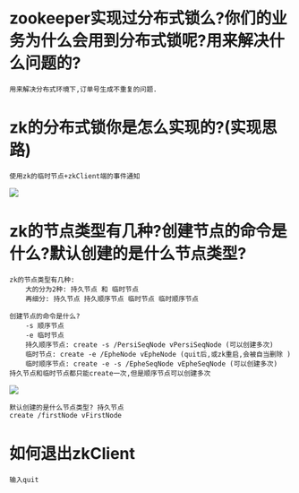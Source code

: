 # zookeeper实现过分布式锁么?你们的业务为什么会用到分布式锁呢?用来解决什么问题的?

    用来解决分布式环境下,订单号生成不重复的问题.

# zk的分布式锁你是怎么实现的?(实现思路)

    使用zk的临时节点+zkClient端的事件通知
    
![](zk实现分布式锁的简单设计思路.png)

# zk的节点类型有几种?创建节点的命令是什么?默认创建的是什么节点类型?

    zk的节点类型有几种:
        大的分为2种: 持久节点 和 临时节点
        再细分: 持久节点 持久顺序节点 临时节点 临时顺序节点
    
    创建节点的命令是什么?
        -s 顺序节点
        -e 临时节点
        持久顺序节点: create -s /PersiSeqNode vPersiSeqNode (可以创建多次)
        临时节点: create -e /EpheNode vEpheNode (quit后,或zk重启,会被自当删除 )
        临时顺序节点: create -e -s /EpheSeqNode vEpheSeqNode (可以创建多次)
    持久节点和临时节点都只能create一次,但是顺序节点可以创建多次

![](节点类型的英文表示.png)

    默认创建的是什么节点类型? 持久节点
    create /firstNode vFirstNode                

# 如何退出zkClient

    输入quit    